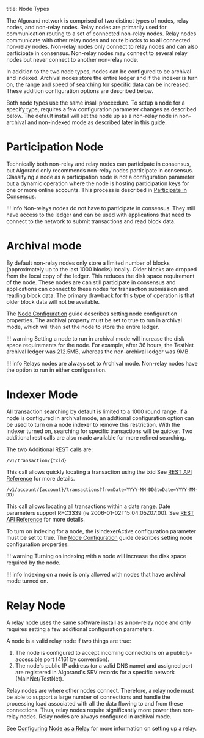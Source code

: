 title: Node Types

The Algorand network is comprised of two distinct types of nodes, relay nodes, and non-relay nodes. Relay nodes are primarily used for communication routing to a set of connected non-relay nodes. Relay nodes communicate with other relay nodes and route blocks to to all connected non-relay nodes. Non-relay nodes only connect to relay nodes and can also participate in consensus. Non-relay nodes may connect to several relay nodes but never connect to another non-relay node.

In addition to the two node types, nodes can be configured to be archival and indexed. Archival nodes store the entire ledger and if the indexer is turn on, the range and speed of searching for specific data can be increased. These addition configuration options are described below.

Both node types use the same insall proceedure. To setup a node for a specify type, requires a few configuration parameter changes as described below. The default install will set the node up as a non-relay node in non-archival and non-indexed mode as described later in this guide. 

# Participation Node 
Technically both non-relay and relay nodes can participate in consensus, but Algorand only recommends non-relay nodes participate in consensus. Classifying a node as a participation node is not a configuration parameter but a dynamic operation where the node is hosting participation keys for one or more online accounts. This process is described in [Participate in Consensus](/network-participation/participate-in-consensus/overview/).

!!! info
    Non-relays nodes do not have to participate in consensus. They still have access to the ledger and can be used with applications that need to connect to the network to submit transactions and read block data. 


# Archival mode
 By default non-relay nodes only store a limited number of blocks (approximately up to the last 1000 blocks) locally. Older blocks are dropped from the local copy of the ledger. This reduces the disk space requirement of the node. These nodes are can still participate in consensus and applications can connect to these nodes for transaction submission and reading block data. The primary drawback for this type of operation is that older block data will not be available. 
 
 The [Node Configuration](/network-participation/run-a-node/config/) guide describes setting node configuration properties. The archival property must be set to true to run in archival mode, which will then set the node to store the entire ledger. 
 
!!! warning
     Setting a node to run in archival mode will increase the disk space requirements for the node. For example, after 36 hours, the TestNet archival ledger was 212.5MB, whereas the non-archival ledger was 9MB.
 

!!! info
    Relays nodes are always set to Archival mode. Non-relay nodes have the option to run in either configuration.

# Indexer Mode
All transaction searching by default is limited to a 1000 round range. If a node is configured in archival mode, an addtional configuration option can be used to turn on a node indexer to remove this restriction. With the indexer turned on, searching for specific transactions will be quicker. Two additional rest calls are also made available for more refined searching. 

The two Additional REST calls are:

```
/v1/transaction/{txid}
```
This call allows quickly locating a transaction using the txid
See [REST API Reference](/reference-docs/rest-apis/algod/#get-v1transactiontxid) for more details.

```
/v1/account/{account}/transactions?fromDate=YYYY-MM-DD&toDate=YYYY-MM-DD) 
```

This call allows locating all transactions within a date range. Date parameters support RFC3339 (ie 2006-01-02T15:04:05Z07:00).
See [REST API Reference](/reference-docs/rest-apis/algod/#get-v1accountaddresstransactions) for more details.

To turn on indexing for a node, the isIndexerActive configuration parameter must be set to true. The [Node Configuration](/network-participation/run-a-node/config/) guide describes setting node configuration properties.

!!! warning
     Turning on indexing with a node will increase the disk space required by the node.

!!! info
    Indexing on a node is only allowed with nodes that have archival mode turned on.


# Relay Node
A relay node uses the same software install as a non-relay node and only requires setting a few additional configuration parameters.

A node is a valid relay node if two things are true:

1. The node is configured to accept incoming connections on a publicly-accessible port (4161 by convention).
2. The node's public IP address (or a valid DNS name) and assigned port are registered in Algorand's SRV records for a specific network (MainNet/TestNet).
   
Relay nodes are where other nodes connect. Therefore, a relay node must be able to support a large number of connections and handle the processing load associated with all the data flowing to and from these connections. Thus, relay nodes require significantly more power than non-relay nodes. Relay nodes are always configured in archival mode.

See [Configuring Node as a Relay](config_relay.md) for more information on setting up a relay.





